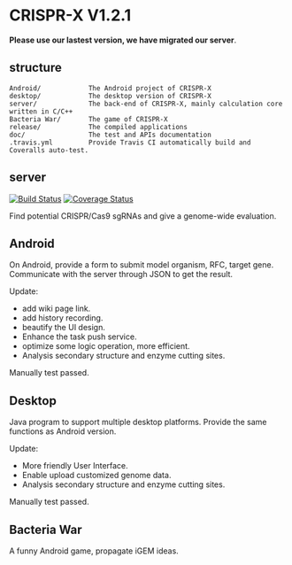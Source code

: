 # CRISPR-X V1.2.1

__Please use our lastest version, we have migrated our server__.
## structure

	Android/ 			The Android project of CRISPR-X
	desktop/			The desktop version of CRISPR-X
	server/				The back-end of CRISPR-X, mainly calculation core written in C/C++
	Bacteria War/		The game of CRISPR-X
	release/			The compiled applications
	doc/				The test and APIs documentation
	.travis.yml         Provide Travis CI automatically build and Coveralls auto-test.

## server
[![Build Status](https://travis-ci.org/igemsoftware/UESTC-Software_2014.svg?branch=master)](https://travis-ci.org/igemsoftware/UESTC-Software_2014)
[![Coverage Status](https://coveralls.io/repos/uestc-igem-2014/CRISPR-X/badge.png?branch=master)](https://coveralls.io/r/uestc-igem-2014/CRISPR-X?branch=master)

Find potential CRISPR/Cas9 sgRNAs and give a genome-wide evaluation.

## Android

On Android, provide a form to submit model organism, RFC, target gene. Communicate with the server through JSON to get the result.

Update:
* add wiki page link.
* add history recording.
* beautify the UI design.
* Enhance the task push service.
* optimize some logic operation, more efficient.
* Analysis secondary structure and enzyme cutting sites.


Manually test passed.

## Desktop

Java program to support multiple desktop platforms. Provide the same functions as Android version.

Update:
* More friendly User Interface.
* Enable upload customized genome data.
* Analysis secondary structure and enzyme cutting sites.

Manually test passed.

## Bacteria War

A funny Android game, propagate iGEM ideas.
